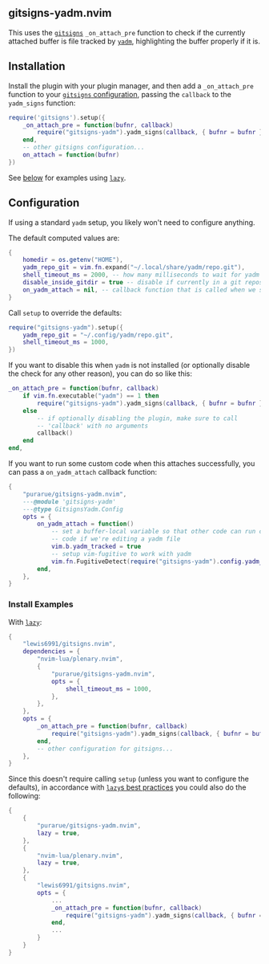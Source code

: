## gitsigns-yadm.nvim

This uses the [`gitsigns`](https://github.com/lewis6991/gitsigns.nvim) `_on_attach_pre` function to check if the currently attached buffer is file tracked by [`yadm`](https://yadm.io/), highlighting the buffer properly if it is.

## Installation

Install the plugin with your plugin manager, and then add a `_on_attach_pre` function to your [`gitsigns` configuration](https://github.com/lewis6991/gitsigns.nvim?tab=readme-ov-file#installation--usage), passing the `callback` to the `yadm_signs` function:

```lua
require('gitsigns').setup({
    _on_attach_pre = function(bufnr, callback)
        require("gitsigns-yadm").yadm_signs(callback, { bufnr = bufnr })
    end,
    -- other gitsigns configuration...
    on_attach = function(bufnr)
})
```

See [below](#install-examples) for examples using [`lazy`](https://github.com/folke/lazy.nvim).

## Configuration

If using a standard `yadm` setup, you likely won't need to configure anything.

The default computed values are:

```lua
{
    homedir = os.getenv("HOME"),
    yadm_repo_git = vim.fn.expand("~/.local/share/yadm/repo.git"),
    shell_timeout_ms = 2000, -- how many milliseconds to wait for yadm to finish
    disable_inside_gitdir = true -- disable if currently in a git repository
    on_yadm_attach = nil, -- callback function that is called when we successfully attach to a yadm file
}
```

Call `setup` to override the defaults:

```lua
require("gitsigns-yadm").setup({
    yadm_repo_git = "~/.config/yadm/repo.git",
    shell_timeout_ms = 1000,
})
```

If you want to disable this when `yadm` is not installed (or optionally disable the check for any other reason), you can do so like this:

```lua
_on_attach_pre = function(bufnr, callback)
    if vim.fn.executable("yadm") == 1 then
        require("gitsigns-yadm").yadm_signs(callback, { bufnr = bufnr })
    else
        -- if optionally disabling the plugin, make sure to call
        -- 'callback' with no arguments
        callback()
    end
end,
```

If you want to run some custom code when this attaches successfully, you can pass a `on_yadm_attach` callback function:

```lua
{
    "purarue/gitsigns-yadm.nvim",
    ---@module 'gitsigns-yadm'
    ---@type GitsignsYadm.Config
    opts = {
        on_yadm_attach = function()
            -- set a buffer-local variable so that other code can run custom
            -- code if we're editing a yadm file
            vim.b.yadm_tracked = true
            -- setup vim-fugitive to work with yadm
            vim.fn.FugitiveDetect(require("gitsigns-yadm").config.yadm_repo_git)
        end,
    },
}
```

### Install Examples

With [`lazy`](https://github.com/folke/lazy.nvim):

```lua
{
    "lewis6991/gitsigns.nvim",
    dependencies = {
        "nvim-lua/plenary.nvim",
        {
            "purarue/gitsigns-yadm.nvim",
            opts = {
                shell_timeout_ms = 1000,
            },
        },
    },
    opts = {
        _on_attach_pre = function(bufnr, callback)
            require("gitsigns-yadm").yadm_signs(callback, { bufnr = bufnr })
        end,
        -- other configuration for gitsigns...
    },
}
```

Since this doesn't require calling `setup` (unless you want to configure the defaults), in accordance with [`lazy`s best practices](https://lazy.folke.io/developers#best-practices) you could also do the following:

```lua
{
    {
        "purarue/gitsigns-yadm.nvim",
        lazy = true,
    },
    {
        "nvim-lua/plenary.nvim",
        lazy = true,
    },
    {
        "lewis6991/gitsigns.nvim",
        opts = {
            ...
            _on_attach_pre = function(bufnr, callback)
                require("gitsigns-yadm").yadm_signs(callback, { bufnr = bufnr })
            end,
            ...
        }
    }
}
```
